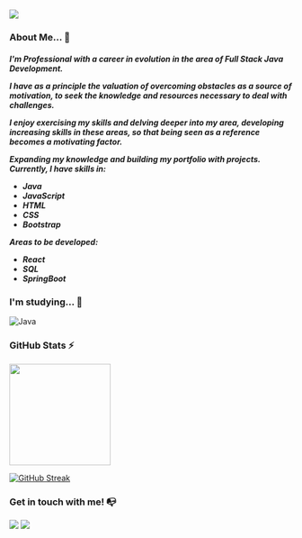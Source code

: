 <h1>
  <img src="https://readme-typing-svg.herokuapp.com?font=Poppins&weight=500&size=24&duration=2000&pause=3000&color=9370DB&center=false&vCenter=true&random=false&width=485&height=25&lines=Hello!+My+name+is+Guilherme+Oliveira%F0%9F%91%8B" />
</h1>

### About Me... 📖
<h5>
  
I'm Professional with a career in evolution in the area of Full Stack Java Development.

I have as a principle the valuation of overcoming obstacles as a source of motivation, to seek the knowledge and resources necessary to deal with challenges.

I enjoy exercising my skills and delving deeper into my area, developing increasing skills in these areas, so that being seen as a reference becomes a motivating factor.

Expanding my knowledge and building my portfolio with projects. Currently, I have skills in:

- Java <br/>
- JavaScript <br/>
- HTML <br/>
- CSS <br/>
- Bootstrap <br/>

Areas to be developed: <br/>

- React <br/> 
- SQL<br/>
- SpringBoot<br/>
</h5>

### I'm studying... 🧩

![Java](https://img.shields.io/badge/java-%23ED8B00.svg?style=for-the-badge&logo=openjdk&logoColor=white)



### GitHub Stats ⚡
<div>
<a href="https://github.com/oGuilhermeOliveira">
<img height="180em" src="https://github-readme-stats.vercel.app/api/top-langs/?username=oGuilhermeOliveira&layout=compact&langs_count=7&theme=aura"/>

<a href="https://git.io/streak-stats"><img src="https://streak-stats.demolab.com?user=oGuilhermeOliveira&theme=aura&hide_border=true&locale=pt_BR&date_format=n%2Fj%5B%2FY%5D" alt="GitHub Streak" /></a>
</div>

### Get in touch with me! 📭
<div>
<a href="https://www.linkedin.com/in/guilherme-oliveirasantos" target="_blank"><img src="https://img.shields.io/badge/-LinkedIn-%230077B5?style=for-the-badge&logo=linkedin&logoColor=white" target="_blank"></a>
 <a href = "mailto:guilhermeolsnto@gmail.com"><img src="https://img.shields.io/badge/-Gmail-%23333?style=for-the-badge&logo=gmail&logoColor=white" target="_blank"></a>  
</div>
